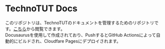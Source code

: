 # TechnoTUT Docs
このリポジトリは、TechnoTUTのドキュメントを管理するためのリポジトリです。[こちら](https://docs.technotut.net/)から閲覧できます。  
Docusaurusを使用して作成されており、PushするとGitHub Actionsによって自動的にビルドされ、Cloudfare Pagesにデプロイされます。